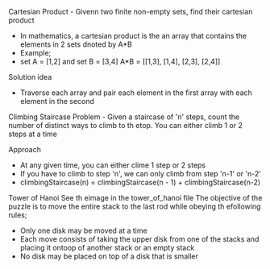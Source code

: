 Cartesian Product - Givenn two finite non-empty sets, find their cartesian product
- In mathematics, a cartesian product is the an array that contains the elements in 2 sets dnoted by A*B
- Example;
- set A = [1,2] and set B = [3,4]
A*B = [[1,3], [1,4], [2,3], [2,4]]

Solution idea
- Traverse each array and pair each element in the first array with each element in the second

Climbing Staircase
Problem - Given a staircase of 'n' steps, count the number of distinct ways to climb to th etop. You can either climb 1 or 2 steps at a time

Approach
- At any given time, you can either clime 1 step or 2 steps
- If you have to climb to step 'n', we can only climb from step 'n-1' or 'n-2'
- climbingStaircase(n) = climbingStaircase(n - 1) + climbingStaircase(n-2)


Tower of Hanoi
See th eimage in the tower_of_hanoi file
The objective of the puzzle is to move the entire stack to the last rod while obeying th efollowing rules;
- Only one disk may be moved at a time
- Each move consists of taking the upper disk from one of the stacks and placing it ontoop of another stack or an empty stack
- No disk may be placed on top of a disk that is smaller
